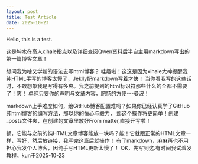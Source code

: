```yaml
---
layout: post
title: Test Article
date: 2025-10-23
---
```


Hello, this is a test.

这是坤水在高人xihale指点以及详细查阅Qwen资料后半自主用markdown写出的第一篇博客文章！

想问我为啥又学新的语法去写html博客？
哇趣啦！这这是因为xihale大神提醒我纯HTML手写的博客太慢了，Jeklly配markdown写着才快！
当你看我写的这些话时，不敢想象我是写得有多爽。我之前提到的html标识符那些什么的全都不需要了！爽！
单纯只要你的声明与文章内容，肥肠的方便---曼波！

markdown上手难度如何，给GitHub博客配置难吗？如果你已经认真学了GitHub纯html博客的编写方法，那以你的恒心与毅力，
那这个操作将更简单！创建_posts文件夹，在创建的文章里放好From matter,直接开写啦！

额，它能与之前的纯HTML文章博客能放一块吗？能！它就跟正常的HTML文章一样，写好，然后放链接，我写完这篇后就操作！
有了markdown，麻麻再也不用担心我发个人博客，因纯手写HTML更新太慢了！
OK，先写到这.有时间我试着发教程。kun于2025-10-23

